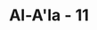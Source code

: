 ---
title: "Al-A'la - 11"
no: 11
arabic_no: ١١
ayah: وَيَتَجَنَّبُهَا الْاَشْقَىۙ 
translation: "dan orang-orang yang celaka (kafir) akan menjauhinya,"
tafsir: "Dalam ayat-ayat ini, Allah menerangkan bahwa bagi orang yang ingkar, durhaka, dan menjauhkan diri dari petunjuk-petunjuk yang diberikan Nabi Muhammad, tidak akan berfaedah peringatan yang disampaikan. Oleh karena itu, mereka tetap dalam kekafiran dan akan dilemparkan ke dalam neraka yang paling bawah.\n\nSecara ringkas, orang yang menghadapi panggilan Nabi Muhammad ke jalan Allah itu ada tiga golongan:\n\n1.Golongan orang yang mengetahui dan yakin akan kebenarannya, tidak ada keraguan sedikit pun di dalam hatinya. Orang ini adalah orang mukmin yang sempurna (mu'min kamil) yang takut kepada Tuhannya.\n\n2.Golongan orang yang dalam menerima petunjuk, kemudian ia yakin akan petunjuk itu, lalu menyatakan keimanannya. Orang ini adalah golongan yang agak kurang nilainya dari yang pertama.\n\n3.Golongan yang durhaka dan ingkar, yang telah tertutup hatinya dari panggilan ke jalan Allah. Mereka ini adalah golongan yang paling jahat dan paling jauh dari kebaikan."
---